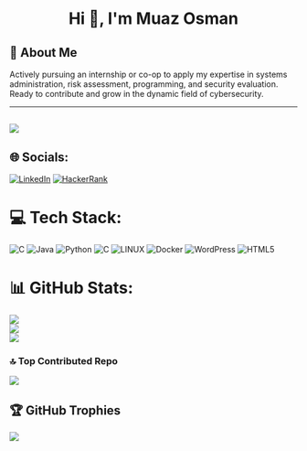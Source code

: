 <h1 align="center">Hi 👋, I'm Muaz Osman</h1>
<h2 align="left">💫 About Me</h2>
Actively pursuing an internship or co-op to apply my expertise in systems administration, risk assessment, programming, and security evaluation. Ready to contribute and grow in the dynamic field of cybersecurity.

---
[![](https://visitcount.itsvg.in/api?id=MuazOsmann&icon=0&color=0)](https://visitcount.itsvg.in)
---
## 🌐 Socials:
[![LinkedIn](https://img.shields.io/badge/LinkedIn-%230077B5.svg?logo=linkedin&logoColor=white)](https://linkedin.com/in/muaz-osman) 
[![HackerRank](https://img.shields.io/badge/HackerRank-%232EC866.svg?&style=flat-square&logo=hackerrank&logoColor=white)](https://www.hackerrank.com/mao3865)

# 💻 Tech Stack:
![C](https://img.shields.io/badge/c-%2300599C.svg?style=for-the-badge&logo=c&logoColor=white) ![Java](https://img.shields.io/badge/java-%23ED8B00.svg?style=for-the-badge&logo=openjdk&logoColor=white) ![Python](https://img.shields.io/badge/python-3670A0?style=for-the-badge&logo=python&logoColor=ffdd54) ![C](https://img.shields.io/badge/c-%2300599C.svg?style=for-the-badge&logo=c&logoColor=white) ![LINUX](https://img.shields.io/badge/Linux-FCC624?style=for-the-badge&logo=linux&logoColor=black) ![Docker](https://img.shields.io/badge/docker-%230db7ed.svg?style=for-the-badge&logo=docker&logoColor=white) ![WordPress](https://img.shields.io/badge/WordPress-%23117AC9.svg?style=for-the-badge&logo=WordPress&logoColor=white) ![HTML5](https://img.shields.io/badge/html5-%23E34F26.svg?style=for-the-badge&logo=html5&logoColor=white)
# 📊 GitHub Stats:
![](https://github-readme-stats.vercel.app/api?username=MuazOsmann&theme=dark&hide_border=false&include_all_commits=true&count_private=false)<br/>
![](https://github-readme-streak-stats.herokuapp.com/?user=MuazOsmann&theme=dark&hide_border=false)<br/>
![](https://github-readme-stats.vercel.app/api/top-langs/?username=MuazOsmann&theme=dark&hide_border=false&include_all_commits=true&count_private=false&layout=compact)

### 🔝 Top Contributed Repo
![](https://github-contributor-stats.vercel.app/api?username=MuazOsmann&limit=5&theme=dark&combine_all_yearly_contributions=true)

## 🏆 GitHub Trophies
![](https://github-profile-trophy.vercel.app/?username=MuazOsmann&theme=radical&no-frame=false&no-bg=true&margin-w=4)

<!-- Proudly created with GPRM ( https://gprm.itsvg.in ) -->
